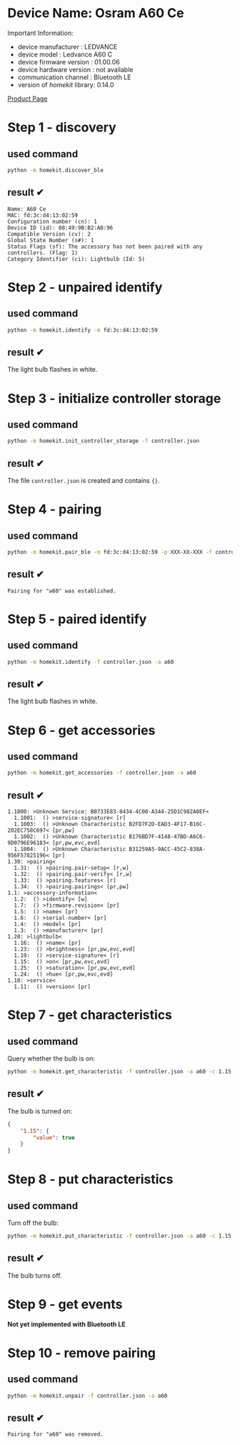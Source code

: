 # Device Name: Osram A60 Ce

Important Information:
 * device manufacturer : LEDVANCE
 * device model : Ledvance A60 C
 * device firmware version : 01.00.06
 * device hardware version : not available
 * communication channel : Bluetooth LE
 * version of *homekit* library: 0.14.0

[Product Page](https://smartplus.ledvance.com/products/indoor-lighting/index.jsp)

# Step 1 - discovery

## used command

```bash
python -m homekit.discover_ble
```

## result ✔

```text
Name: A60 Ce
MAC: fd:3c:d4:13:02:59
Configuration number (cn): 1
Device ID (id): 08:49:9B:B2:A0:96
Compatible Version (cv): 2
Global State Number (s#): 1
Status Flags (sf): The accessory has not been paired with any controllers. (Flag: 1)
Category Identifier (ci): Lightbulb (Id: 5)
```

# Step 2 - unpaired identify

## used command

```bash
python -m homekit.identify -m fd:3c:d4:13:02:59
```

## result ✔

The light bulb flashes in white.

# Step 3 - initialize controller storage

## used command

```bash
python -m homekit.init_controller_storage -f controller.json
```

## result ✔

The file `controller.json` is created and contains `{}`.

# Step 4 - pairing

## used command

```bash
python -m homekit.pair_ble -m fd:3c:d4:13:02:59 -p XXX-XX-XXX -f controller.json -a a60
```

## result ✔

```text
Pairing for "a60" was established.
```

# Step 5 - paired identify

## used command

```bash
python -m homekit.identify -f controller.json -a a60
```

## result ✔

The light bulb flashes in white.

# Step 6 - get accessories

## used command

```bash
python -m homekit.get_accessories -f controller.json -a a60
```

## result ✔

```text
1.1000: >Unknown Service: B0733E83-8434-4C00-A344-25D1C982A0EF<
  1.1001:  () >service-signature< [r]
  1.1003:  () >Unknown Characteristic B2FD7F2D-EAD3-4F17-B16C-202EC758C697< [pr,pw]
  1.1002:  () >Unknown Characteristic B176BD7F-4148-47BD-A6C6-9D0796E96183< [pr,pw,evc,evd]
  1.1004:  () >Unknown Characteristic B31259A5-9ACC-45C2-838A-956F57825196< [pr]
1.30: >pairing<
  1.31:  () >pairing.pair-setup< [r,w]
  1.32:  () >pairing.pair-verify< [r,w]
  1.33:  () >pairing.features< [r]
  1.34:  () >pairing.pairings< [pr,pw]
1.1: >accessory-information<
  1.2:  () >identify< [w]
  1.7:  () >firmware.revision< [pr]
  1.5:  () >name< [pr]
  1.6:  () >serial-number< [pr]
  1.4:  () >model< [pr]
  1.3:  () >manufacturer< [pr]
1.20: >lightbulb<
  1.16:  () >name< [pr]
  1.23:  () >brightness< [pr,pw,evc,evd]
  1.19:  () >service-signature< [r]
  1.15:  () >on< [pr,pw,evc,evd]
  1.25:  () >saturation< [pr,pw,evc,evd]
  1.24:  () >hue< [pr,pw,evc,evd]
1.10: >service<
  1.11:  () >version< [pr]
```

# Step 7 - get characteristics

## used command

Query whether the bulb is on:

```bash
python -m homekit.get_characteristic -f controller.json -a a60 -c 1.15
```

## result ✔

The bulb is turned on:

```json
{
    "1.15": {
        "value": true
    }
}

```

# Step 8 - put characteristics

## used command

Turn off the bulb: 
```bash
python -m homekit.put_characteristic -f controller.json -a a60 -c 1.15 off
```

## result ✔

The bulb turns off.

# Step 9 - get events

**Not yet implemented with Bluetooth LE**

# Step 10 - remove pairing

## used command

```bash
python -m homekit.unpair -f controller.json -a a60
```

## result ✔

```text
Pairing for "a60" was removed.
```
